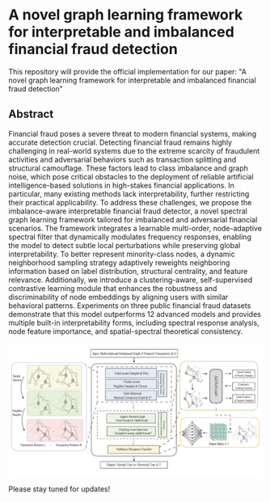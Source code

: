# A novel graph learning framework for interpretable and imbalanced financial fraud detection

This repository will provide the official implementation for our paper:
"A novel graph learning framework for interpretable and imbalanced financial fraud detection"

## Abstract
Financial fraud poses a severe threat to modern financial systems, making accurate detection crucial. Detecting financial fraud remains highly challenging in real-world systems due to the extreme scarcity of fraudulent activities and adversarial behaviors such as transaction splitting and structural camouflage. These factors lead to class imbalance and graph noise, which pose critical obstacles to the deployment of reliable artificial intelligence-based solutions in high-stakes financial applications. In particular, many existing methods lack interpretability, further restricting their practical applicability. To address these challenges, we propose the imbalance-aware interpretable financial fraud detector, a novel spectral graph learning framework tailored for imbalanced and adversarial financial scenarios. The framework integrates a learnable multi-order, node-adaptive spectral filter that dynamically modulates frequency responses, enabling the model to detect subtle local perturbations while preserving global interpretability. To better represent minority-class nodes, a dynamic neighborhood sampling strategy adaptively reweights neighboring information based on label distribution, structural centrality, and feature relevance. Additionally, we introduce a clustering-aware, self-supervised contrastive learning module that enhances the robustness and discriminability of node embeddings by aligning users with similar behavioral patterns. Experiments on three public financial fraud datasets demonstrate that this model outperforms 12 advanced models and provides multiple built-in interpretability forms, including spectral response analysis, node feature importance, and spatial-spectral theoretical consistency.

<div style="background-color: white; display: inline-block;">
  <img src="overlook.png" alt="Model" style="background-color: white;" />
</div>

Please stay tuned for updates!
